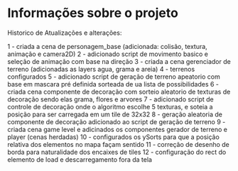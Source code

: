 # Informações sobre o projeto

Historico de Atualizações e alterações:

1 - criada a cena de personagem_base (adicionada: colisão, textura, animação e camera2D)
2 - adicionado script de movimento basico e seleção de animação com base na direção
3 - criada a cena gerenciador de terreno (adicionadas as layers agua, grama e areia)
4 - terrenos configurados
5 - adicionado script de geração de terreno apeatorio com base em mascara pré definida sorteada de ua lista de possibilidades
6 - criada cena componente de decoração com sorteio aleatorio de texturas de decoração sendo elas grama, flores e arvores
7 - adicionado script de controle de decoração onde o algoritmo escolhe 5 texturas, e soteia a posição para ser carregada em um tile de 32x32
8 - geração aleatoria de componente de decoração adicionado ao script de geração de terreno
9 - criada cena game level e adicinados os componentes gerador de terreno e player (cenas herdadas)
10 - configurados os ySorts para que a posição relativa dos elementos no mapa façam sentido
11 - correção de desenho de borda para naturalidade dos encaixes de tiles
12 - configuração do rect do elemento de load e descarregamento fora da tela
